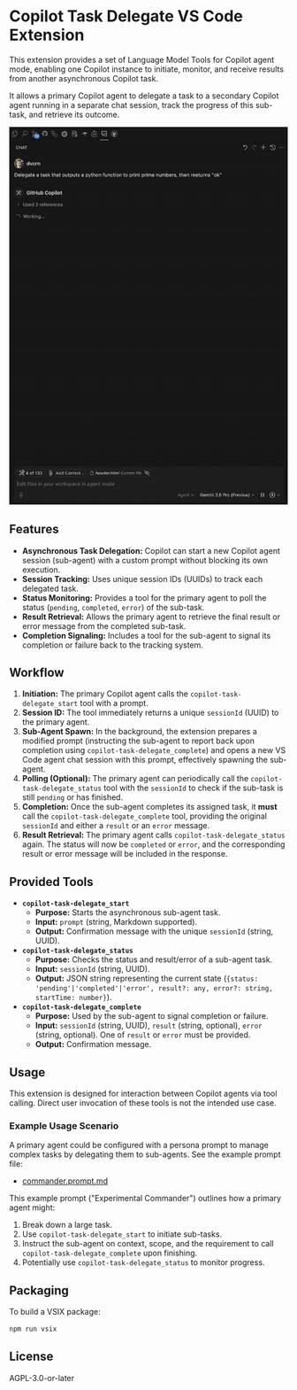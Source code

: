# Copilot Task Delegate VS Code Extension

This extension provides a set of Language Model Tools for Copilot agent mode, enabling one Copilot instance to initiate, monitor, and receive results from another asynchronous Copilot task.

It allows a primary Copilot agent to delegate a task to a secondary Copilot agent running in a separate chat session, track the progress of this sub-task, and retrieve its outcome.

![demo](./images/demo.gif)

## Features

- **Asynchronous Task Delegation:** Copilot can start a new Copilot agent session (sub-agent) with a custom prompt without blocking its own execution.
- **Session Tracking:** Uses unique session IDs (UUIDs) to track each delegated task.
- **Status Monitoring:** Provides a tool for the primary agent to poll the status (`pending`, `completed`, `error`) of the sub-task.
- **Result Retrieval:** Allows the primary agent to retrieve the final result or error message from the completed sub-task.
- **Completion Signaling:** Includes a tool for the sub-agent to signal its completion or failure back to the tracking system.

## Workflow

1.  **Initiation:** The primary Copilot agent calls the `copilot-task-delegate_start` tool with a prompt.
2.  **Session ID:** The tool immediately returns a unique `sessionId` (UUID) to the primary agent.
3.  **Sub-Agent Spawn:** In the background, the extension prepares a modified prompt (instructing the sub-agent to report back upon completion using `copilot-task-delegate_complete`) and opens a new VS Code agent chat session with this prompt, effectively spawning the sub-agent.
4.  **Polling (Optional):** The primary agent can periodically call the `copilot-task-delegate_status` tool with the `sessionId` to check if the sub-task is still `pending` or has finished.
5.  **Completion:** Once the sub-agent completes its assigned task, it **must** call the `copilot-task-delegate_complete` tool, providing the original `sessionId` and either a `result` or an `error` message.
6.  **Result Retrieval:** The primary agent calls `copilot-task-delegate_status` again. The status will now be `completed` or `error`, and the corresponding result or error message will be included in the response.

## Provided Tools

- **`copilot-task-delegate_start`**
  - **Purpose:** Starts the asynchronous sub-agent task.
  - **Input:** `prompt` (string, Markdown supported).
  - **Output:** Confirmation message with the unique `sessionId` (string, UUID).
- **`copilot-task-delegate_status`**
  - **Purpose:** Checks the status and result/error of a sub-agent task.
  - **Input:** `sessionId` (string, UUID).
  - **Output:** JSON string representing the current state (`{status: 'pending'|'completed'|'error', result?: any, error?: string, startTime: number}`).
- **`copilot-task-delegate_complete`**
  - **Purpose:** Used by the sub-agent to signal completion or failure.
  - **Input:** `sessionId` (string, UUID), `result` (string, optional), `error` (string, optional). One of `result` or `error` must be provided.
  - **Output:** Confirmation message.

## Usage

This extension is designed for interaction between Copilot agents via tool calling. Direct user invocation of these tools is not the intended use case.

### Example Usage Scenario

A primary agent could be configured with a persona prompt to manage complex tasks by delegating them to sub-agents. See the example prompt file:

- [commander.prompt.md](./commander.prompt.md)

This example prompt ("Experimental Commander") outlines how a primary agent might:

1.  Break down a large task.
2.  Use `copilot-task-delegate_start` to initiate sub-tasks.
3.  Instruct the sub-agent on context, scope, and the requirement to call `copilot-task-delegate_complete` upon finishing.
4.  Potentially use `copilot-task-delegate_status` to monitor progress.

## Packaging

To build a VSIX package:

```sh
npm run vsix
```

## License

AGPL-3.0-or-later
